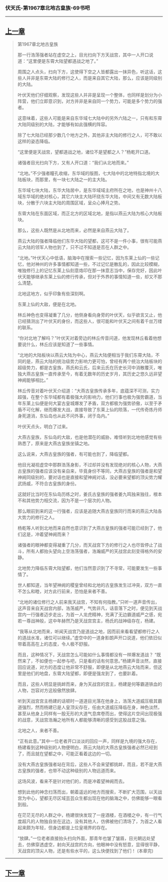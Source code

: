 ### 伏天氏-第1967章北地古皇族-69书吧

--------
[上一章](./e03c855a38d02320cb67a8ac2268c070.md)
--------


>
>
>
>第1967章北地古皇族
>
>那一行浩荡强者站在虚空之上，目光扫向下方天战宫，其中一人开口说道：“这里便是东霄大陆望都道战之地了。”
>
>周围之人点头，扫向下方，这使得下空之人皆都露出一抹异色，听这话，这些人并非是东霄大陆的修行之人，而是来自其它大陆，那么，应该是同级别的大陆。
>
>叶伏天他们仔细观察，发现这些人并非是呈现一个整体，也同样是划分为小阵营，他们立即意识到，对方并非是来自同一个势力，可能是多个势力的强者。
>
>这意味着，这些人可能是来自东华域七大陆中的另外六陆之一，只有和东霄大陆同级别的大陆，才能够有如此强横的阵容。
>
>除了七大陆已经那少数几个地方之外，其他非主大陆的修行之人，可不敢以这样的姿态降临。
>
>“这里便是天战宫，望都道战之地，诸位不是望都之人？”杨乾开口道。
>
>诸强者目光扫向下方，又有人开口道：“我们从北地而来。”
>
>“北地。”不少强者瞳孔收缩，东华域的版图，七大陆中的北地特指北境的大陆板块，而那里，有一块七大陆之一的主大陆。
>
>东华域七块大陆，东华大陆居中，是东华域域主府所在之地，也是神州十八域东华域的绝对核心，其它六块主大陆环绕东华大陆，中间又有无数大陆板块，分散于六块主大陆的周围区域，呈众心捧月之势。
>
>东霄大陆在东面区域，而正北方的区域北地，是指以燕云大陆为核心大陆板块。
>
>那么，这些人既然是从北地而来，必然是来自燕云大陆了。
>
>燕云大陆的强者降临他们东华大陆的望都，这可不是一件小事，很有可能燕云大陆的领军人物也到了，只不过不知道是否在人群之中。
>
>“北地。”叶伏天心中低语，脑海中在搜索一些记忆，因为东莱上仙的一些记忆，他对神州的许多事情都知道一些，不过记忆是散乱的，因此比较模糊，唯独修行上的记忆东莱上仙刻意烙印在那一抹意志当中，保存完好，因此叶伏天能够继承东莱上仙的修行传承，但对于外界的事情知道一些，却又不那么清楚。
>
>北地这地方，似乎印象有些深刻啊。
>
>东莱上仙的大敌，便是在北地。
>
>林丘神色也变得凝重了几分，他侧身看向身旁的叶伏天，似乎欲言又止，他已经猜测出了叶伏天的身份，而这些人，很可能和叶伏天之间有着千丝万缕的联系。
>
>“你对北地了解吗？”叶伏天对着旁边的林丘传音问道，他发现林丘看着他想要说什么，林丘应该是知道了一些事情。
>
>“北地的大陆板块以燕云大陆为中心，燕云大陆便相当于我们东霄大陆，不同的是，燕云大陆的统治级势力影响力更可怕，曾经有两个统治大陆板块的超级势力，都是古皇族，燕氏和云氏，后来云氏在历史长河中消散覆灭，唯独大燕古皇族一直传承至今，有着无数年的历史岁月，其历史之悠久远非望神阙能够相比。”
>
>林丘传音对着叶伏天介绍道：“大燕古皇族传承多年，底蕴深不可测，实力超强，在整个东华域都有着极强大的影响力，他们行事也极为强势霸道，当年东莱上仙便是何大宴古皇城爆发了矛盾，双方都极为强势骄傲，以至于矛盾不可化解，继而爆发大战，直接导致了东莱上仙的陨落，一代传奇炼丹师身死道消，东仙岛也从此不问外事，闭于岛内。”
>
>叶伏天点头，明白了过来。
>
>大燕古皇族，东仙岛的大敌，也是他潜在的威胁，难怪听到北地他感觉有些熟悉了，原来是大燕古皇族坐镇之地。
>
>这么说来，大燕古皇族的强者，有可能也到了，降临望都。
>
>他目光凝视虚空中那群浩荡身影，不过却并没有发现绝对的核心人物，大燕古皇族的强者应该没有亲自来，毕竟身份不等同，大燕古皇族的强者是和望神阙同级别的，要对话也是直接和望神阙对话，没必要来望都的顶尖势力耀武扬威，不符合古皇族的身份。
>
>这就好比当时在东仙岛历练之时，姜氏古皇族的强者姜九鸣独来独往，根本不和其他势力相交流，因为不是一个层次的人物。
>
>那么眼前到来的这一行强者，应该是追随大燕古皇族同行而来的燕云大陆各大势力的修行之人。
>
>杨乾等人听到北地而来自然也意识到了大燕古皇族的强者可能已经到了，他们这是，冲着望神阙而来？
>
>诸强者的眼神都变得凝重了几分，而天战宫下方的修行之人也尽皆停止了战斗，所有人都抬头望向上空浩荡强者，浩瀚威严的天战宫此刻变得格外的安静。
>
>北地势力降临东霄大陆望都，他们当然意识到了不寻常，可能要发生一些事情了。
>
>世人都知道，当年望神阙的稷皇曾经和北地的古皇族发生过冲突，双方一直不怎么和睦，对方此行前来，恐怕是来者不善。
>
>“北地的诸位修行之人前来我天战宫，不知有何指教。”只听一道声音传出，这声音来自天战宫内部，浩荡威严，气势非凡，话音落下之时，便见到天战宫内一行强者迈步走出，为首一人龙虎精神，充满了无边霸道威严之感，宛若一尊战神般，这中年赫然乃是天战宫宫主，杨氏的战神级存在，杨建。
>
>“我等从北地而来，听闻天战宫乃是道战之地，因而前来看看望都修行之人的道战水准，诸位可以继续。”虚空中的一道身影朗声开口说道，他们依旧似带着高高在上的态度，令人极不舒服。
>
>而且，这种情况下，天战宫怎么可能如什么事情都没有一样爆发道战？
>“既然来了，不如便也一起参与吧，只是看的话有何意思。”杨建声音淡然，直接回应说道，对方的态度让他非常不舒服，即便是从北地燕云大陆而来，但这里是他们的地盘，东霄大陆望都，即便是强龙到了，也要趴着。
>
>而且，这些人明显是挑衅而来，身为天战宫的宫主，杨建是何等霸道铁血的人物，岂容对方这般傲然放肆。
>
>听到天战宫宫主杨建的话顿时一道道目光落在他身上，浩荡大道威压极其霸道强烈，然而杨建已是人皇顶尖存在，任由大道威压降临在身，神色淡然，甚至从他身上同样有一股无形的大道气息席卷而出，使得这片空间出现极强的战意，天战宫浩瀚之地所有人都能够清晰的感受到这股战意之强。
>
>北地之人，来者不善。
>
>“正有此意。”其中一位老者开口淡淡的回应一声，同样是九境的强大存在，杨建看到这种级别的人物便明白，燕云大陆的大燕古皇族强者必然已经到了，而且就在望都之中，可能正看着这边的一切。
>
>没有大燕古皇族强者站在背后，这些人不会来望都挑衅，而且，若不是大燕古皇族的强者，也带不动这种级别的人物远道而来。
>
>这场风波，看来不是针对他们的，而是冲着望神阙而去。
>
>想到此他的神念扫荡而出，朝着遥远的地方而搜索，不断扩大范围，以天战宫为中心，望都无尽区域芸芸众生都出现在他的脑海之中，仿佛能够一眼看到般。
>
>在茫茫无尽的人群之中，杨建很快发现了一座酒楼，在酒楼之中，有一行气度超凡的人物独自坐在这边，没有其他人，仿佛被他们清场了，为首之人看起来颇为年轻，但身边都是上位皇境界的存在。
>
>“放肆。”一位老者直接抬头扫向外面，那青年也皱了皱眉，目光朝远处望去，仿佛穿透虚空，射向天战宫的方向，他眼神中没有怒意，显得很平静，天战宫的顶尖人物，还是有些水平的，这么快便找到了他们！
>(本章完)
>
>

--------
[下一章](./0395f82eb2275b814636fa38fcf85064.md)
--------
